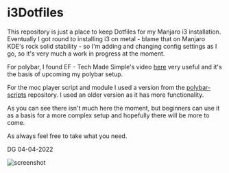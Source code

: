 # i3Dotfiles
This repository is just a place to keep Dotfiles for my Manjaro i3 installation. Eventually I got round to installing i3 on metal - blame that on Manjaro KDE's rock solid stability - so I'm adding and changing config settings as I go, so it's very much a work in progress at the moment.

For polybar, I found EF - Tech Made Simple's video [here](https://www.youtube.com/watch?v=cLB008-FJ5o) very useful and it's the basis of upcoming my polybar setup.

For the moc player script and module I used a version from the [polybar-scripts](https://github.com/polybar/polybar-scripts) repository. I used an older version as it has more functionality.

As you can see there isn't much here the moment, but beginners can use it as a basis for a more complex setup and hopefully there will be more to come.

As always feel free to take what you need.

DG 04-04-2022

![screenshot](https://i.imgur.com/JnQY7Tu.png)
